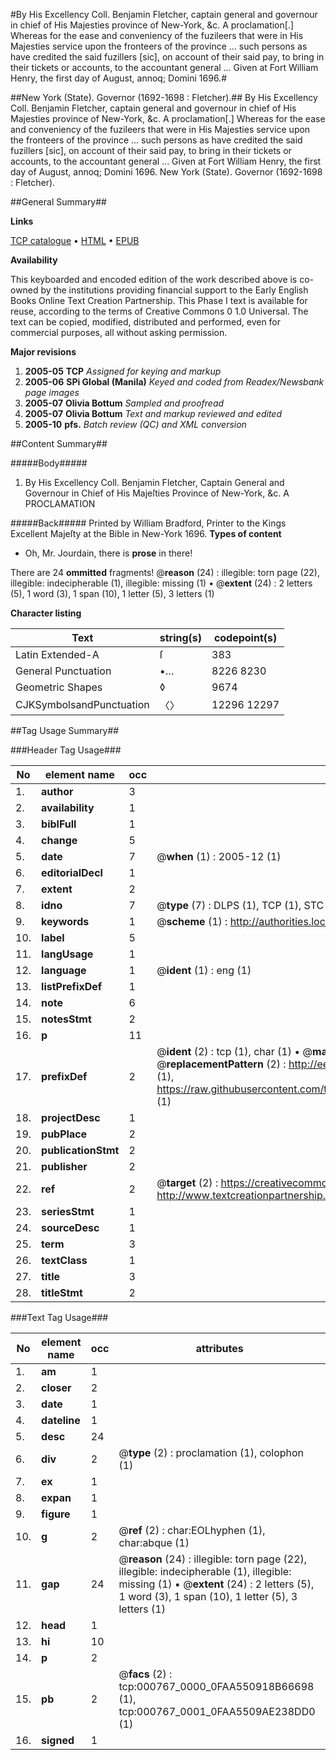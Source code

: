 #By His Excellency Coll. Benjamin Fletcher, captain general and governour in chief of His Majesties province of New-York, &c. A proclamation[.] Whereas for the ease and conveniency of the fuzileers that were in His Majesties service upon the fronteers of the province ... such persons as have credited the said fuzillers [sic], on account of their said pay, to bring in their tickets or accounts, to the accountant general ... Given at Fort William Henry, the first day of August, annoq; Domini 1696.#

##New York (State). Governor (1692-1698 : Fletcher).##
By His Excellency Coll. Benjamin Fletcher, captain general and governour in chief of His Majesties province of New-York, &c. A proclamation[.] Whereas for the ease and conveniency of the fuzileers that were in His Majesties service upon the fronteers of the province ... such persons as have credited the said fuzillers [sic], on account of their said pay, to bring in their tickets or accounts, to the accountant general ... Given at Fort William Henry, the first day of August, annoq; Domini 1696.
New York (State). Governor (1692-1698 : Fletcher).

##General Summary##

**Links**

[TCP catalogue](http://www.ota.ox.ac.uk/tcp/)  • 
[HTML](http://tei.it.ox.ac.uk/tcp/Texts-HTML/free/N00/N00631.html)  • 
[EPUB](http://tei.it.ox.ac.uk/tcp/Texts-EPUB/free/N00/N00631.epub)

**Availability**

This keyboarded and encoded edition of the
	       work described above is co-owned by the institutions
	       providing financial support to the Early English Books
	       Online Text Creation Partnership. This Phase I text is
	       available for reuse, according to the terms of Creative
	       Commons 0 1.0 Universal. The text can be copied,
	       modified, distributed and performed, even for
	       commercial purposes, all without asking permission.

**Major revisions**

1. __2005-05__ __TCP__ *Assigned for keying and markup*
1. __2005-06__ __SPi Global (Manila)__ *Keyed and coded from Readex/Newsbank page images*
1. __2005-07__ __Olivia Bottum__ *Sampled and proofread*
1. __2005-07__ __Olivia Bottum__ *Text and markup reviewed and edited*
1. __2005-10__ __pfs.__ *Batch review (QC) and XML conversion*

##Content Summary##

#####Body#####

1.  By His Excellency Coll. Benjamin Fletcher, Captain General and Governour in Chief of His Majeſties Province of New-York, &c. A PROCLAMATION

#####Back#####
Printed by William Bradford, Printer to the Kings Excellent Majeſty at the Bible in New-York 1696.
**Types of content**

  * Oh, Mr. Jourdain, there is **prose** in there!

There are 24 **ommitted** fragments! 
 @__reason__ (24) : illegible: torn page (22), illegible: indecipherable (1), illegible: missing (1)  •  @__extent__ (24) : 2 letters (5), 1 word (3), 1 span (10), 1 letter (5), 3 letters (1)

**Character listing**


|Text|string(s)|codepoint(s)|
|---|---|---|
|Latin Extended-A|ſ|383|
|General Punctuation|•…|8226 8230|
|Geometric Shapes|◊|9674|
|CJKSymbolsandPunctuation|〈〉|12296 12297|

##Tag Usage Summary##

###Header Tag Usage###

|No|element name|occ|attributes|
|---|---|---|---|
|1.|__author__|3||
|2.|__availability__|1||
|3.|__biblFull__|1||
|4.|__change__|5||
|5.|__date__|7| @__when__ (1) : 2005-12 (1)|
|6.|__editorialDecl__|1||
|7.|__extent__|2||
|8.|__idno__|7| @__type__ (7) : DLPS (1), TCP (1), STC (2), NOTIS (1), IMAGE-SET (1), EVANS-CITATION (1)|
|9.|__keywords__|1| @__scheme__ (1) : http://authorities.loc.gov/ (1)|
|10.|__label__|5||
|11.|__langUsage__|1||
|12.|__language__|1| @__ident__ (1) : eng (1)|
|13.|__listPrefixDef__|1||
|14.|__note__|6||
|15.|__notesStmt__|2||
|16.|__p__|11||
|17.|__prefixDef__|2| @__ident__ (2) : tcp (1), char (1)  •  @__matchPattern__ (2) : ([0-9\-]+):([0-9IVX]+) (1), (.+) (1)  •  @__replacementPattern__ (2) : http://eebo.chadwyck.com/downloadtiff?vid=$1&page=$2 (1), https://raw.githubusercontent.com/textcreationpartnership/Texts/master/tcpchars.xml#$1 (1)|
|18.|__projectDesc__|1||
|19.|__pubPlace__|2||
|20.|__publicationStmt__|2||
|21.|__publisher__|2||
|22.|__ref__|2| @__target__ (2) : https://creativecommons.org/publicdomain/zero/1.0/ (1), http://www.textcreationpartnership.org/docs/. (1)|
|23.|__seriesStmt__|1||
|24.|__sourceDesc__|1||
|25.|__term__|3||
|26.|__textClass__|1||
|27.|__title__|3||
|28.|__titleStmt__|2||


###Text Tag Usage###

|No|element name|occ|attributes|
|---|---|---|---|
|1.|__am__|1||
|2.|__closer__|2||
|3.|__date__|1||
|4.|__dateline__|1||
|5.|__desc__|24||
|6.|__div__|2| @__type__ (2) : proclamation (1), colophon (1)|
|7.|__ex__|1||
|8.|__expan__|1||
|9.|__figure__|1||
|10.|__g__|2| @__ref__ (2) : char:EOLhyphen (1), char:abque (1)|
|11.|__gap__|24| @__reason__ (24) : illegible: torn page (22), illegible: indecipherable (1), illegible: missing (1)  •  @__extent__ (24) : 2 letters (5), 1 word (3), 1 span (10), 1 letter (5), 3 letters (1)|
|12.|__head__|1||
|13.|__hi__|10||
|14.|__p__|2||
|15.|__pb__|2| @__facs__ (2) : tcp:000767_0000_0FAA550918B66698 (1), tcp:000767_0001_0FAA5509AE238DD0 (1)|
|16.|__signed__|1||
